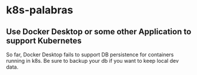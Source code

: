 # k8s-palabras

## Use Docker Desktop or some other Application to support Kubernetes

So far, Docker Desktop fails to support DB persistence for containers 
running in k8s. Be sure to backup your db if you want to keep local dev data.

